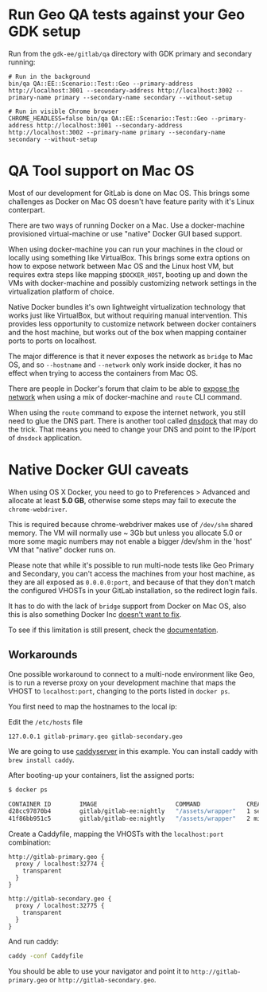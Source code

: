 # Run Geo QA tests against your Geo GDK setup

Run from the `gdk-ee/gitlab/qa` directory with GDK primary and secondary running:

```
# Run in the background
bin/qa QA::EE::Scenario::Test::Geo --primary-address http://localhost:3001 --secondary-address http://localhost:3002 --primary-name primary --secondary-name secondary --without-setup

# Run in visible Chrome browser
CHROME_HEADLESS=false bin/qa QA::EE::Scenario::Test::Geo --primary-address http://localhost:3001 --secondary-address http://localhost:3002 --primary-name primary --secondary-name secondary --without-setup
```

# QA Tool support on Mac OS

Most of our development for GitLab is done on Mac OS. This brings some challenges as Docker on
Mac OS doesn't have feature parity with it's Linux conterpart.

There are two ways of running Docker on a Mac. Use a docker-machine provisioned virtual-machine
or use "native" Docker GUI based support.

When using docker-machine you can run your machines in the cloud or locally using something like
VirtualBox. This brings some extra options on how to expose network between Mac OS and the Linux
host VM, but requires extra steps like mapping `$DOCKER_HOST`, booting up and down the VMs with
docker-machine and possibly customizing network settings in the virtualization platform of choice.

Native Docker bundles it's own lightweight virtualization technology that works just like VirtualBox,
but without requiring manual intervention. This provides less opportunity to customize network between
docker containers and the host machine, but works out of the box when mapping container ports to ports 
on localhost.

The major difference is that it never exposes the network as `bridge` to Mac OS, and so `--hostname` 
and `--network` only work inside docker, it has no effect when trying to access the containers from Mac OS.

There are people in Docker's forum that claim to be able to [expose the network][Docker Route]
when using a mix of docker-machine and `route` CLI command.

When using the `route` command to expose the internet network, you still need to glue the DNS part.
There is another tool called [dnsdock][dnsdock] that may do the trick. That means you need to change
your DNS and point to the IP/port of `dnsdock` application.

# Native Docker GUI caveats

When using OS X Docker, you need to go to Preferences > Advanced and allocate at least **5.0 GB**,
otherwise some steps may fail to execute the `chrome-webdriver`.

This is required because chrome-webdriver makes use of `/dev/shm` shared memory. The VM will normally use
~ 3Gb but unless you allocate 5.0 or more some magic numbers may not enable a bigger /dev/shm in the
'host' VM that "native" docker runs on.

Please note that while it's possible to run multi-node tests like Geo Primary and Secondary, you can't
access the machines from your host machine, as they are all exposed as `0.0.0.0:port`, and because
of that they don't match the configured VHOSTs in your GitLab installation, so the redirect login
fails.

It has to do with the lack of `bridge` support from Docker on Mac OS, also this is also something 
Docker Inc [doesn't want to fix][Docker bridge issue].

To see if this limitation is still present, check the [documentation][Docker Networking].

## Workarounds

One possible workaround to connect to a multi-node environment like Geo, is to run a reverse proxy on your
development machine that maps the VHOST to `localhost:port`, changing to the ports listed in `docker ps`.

You first need to map the hostnames to the local ip:

Edit the `/etc/hosts` file
```
127.0.0.1 gitlab-primary.geo gitlab-secondary.geo
```
We are going to use [caddyserver](https://caddyserver.com/) in this example. You can install caddy with `brew install caddy`.

After booting-up your containers, list the assigned ports:

```bash
$ docker ps

CONTAINER ID        IMAGE                      COMMAND             CREATED             STATUS                                     PORTS                                    NAMES
d28cc97870b4        gitlab/gitlab-ee:nightly   "/assets/wrapper"   1 second ago        Up Less than a second (health: starting)   22/tcp, 443/tcp, 0.0.0.0:32775->80/tcp   gitlab-secondary
41f86bb951c5        gitlab/gitlab-ee:nightly   "/assets/wrapper"   2 minutes ago       Up 2 minutes (healthy)                     22/tcp, 443/tcp, 0.0.0.0:32774->80/tcp   gitlab-primary
```

Create a Caddyfile, mapping the VHOSTs with the `localhost:port` combination:

```
http://gitlab-primary.geo {
  proxy / localhost:32774 {
    transparent
  }
}

http://gitlab-secondary.geo {
  proxy / localhost:32775 {
    transparent
  }
}
```

And run caddy:

```bash
caddy -conf Caddyfile
```

You should be able to use your navigator and point it to `http://gitlab-primary.geo` or `http://gitlab-secondary.geo`.

[Docker Route]: https://forums.docker.com/t/access-container-from-dev-machine-by-ip-dns-name/24631/5
[Docker Networking]: https://docs.docker.com/docker-for-mac/networking/#known-limitations-use-cases-and-workarounds
[Docker bridge issue]: https://github.com/moby/moby/issues/22753#issuecomment-253534261
[dnsdock]: https://github.com/aacebedo/dnsdock


